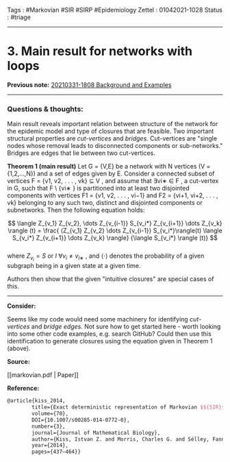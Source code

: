 Tags :   #Markovian #SIR #SIRP #Epidemiology 
Zettel :  01042021-1028
Status : #triage 

-----

# 3. Main result for networks with loops

**Previous note:** [20210331-1808 Background and Examples](20210331-1808%20Background%20and%20Examples.md)

-----

### Questions & thoughts:

Main result reveals important relation between structure of the network for the epidemic model and type of closures that are feasible. Two important structural properties are _cut-vertices_ and _bridges._ Cut-vertices are "single nodes whose removal leads to disconnected components or sub-networks." Bridges are edges that lie between two cut-vertices.

**Theorem 1 (main result)** 
Let G \= {V,E} be a network with N vertices (V \= {1,2,...,N}) and a set of edges given by E. Consider a connected subset of vertices F \= {v1, v2, . . . , vk} ⊆ V , and assume that ∃vi∗ ∈ F , a cut-vertex in G, such that F \\ {vi∗ } is partitioned into at least two disjointed components with vertices F1 \= {v1, v2, . . . , vi−1} and F2 \= {vi+1, vi+2, . . . , vk} belonging to any such two, distinct and disjointed components or subnetworks. Then the following equation holds:

$$
\langle Z_{v_1} Z_{v_2}, \dots Z_{v_{i-1}} S_{v_i*} Z_{v_{i+1}} \dots Z_{v_k} \rangle (t) =
\frac{
	⟨Z_{v_1} Z_{v_2} \dots Z_{v_{i-1}} S_{v_i*}\rangle(t)
	\langle S_{v_i*} Z_{v_{i+1}} \dots Z_{v_k} \rangle}
	{\langle S_{v_i*} \rangle (t)}
$$  
where $Z_{v_i} = S$ or $I$ $\forall v_i \neq v_{i∗}$ , and $\langle \cdot \rangle$ denotes the probability of a given subgraph being in a given state at a given time.

Authors then show that the given "intuitive closures" are special cases of this.

-----
 
**Consider:**

Seems like my code would need some machinery for identifying _cut-vertices_ and _bridge edges._ Not sure how to get started here - worth looking into some other code examples, e.g. search GitHub? Could then use this identification to generate closures using the equation given in Theorem 1 (above).


**Source:** 

[[markovian.pdf | Paper]]


**Reference:** 

```tex
@article{kiss_2014, 
		title={Exact deterministic representation of Markovian $${SIR}$$ epidemics on networks with and without loops},
		volume={70}, 
		DOI={10.1007/s00285-014-0772-0}, 
		number={3}, 
		journal={Journal of Mathematical Biology}, 
		author={Kiss, Istvan Z. and Morris, Charles G. and Sélley, Fanni and Simon, Péter L. and Wilkinson, Robert R.}, 
		year={2014}, 
		pages={437–464}}
```
